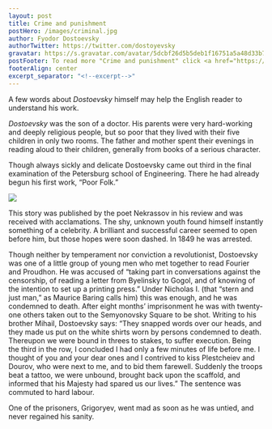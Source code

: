 ```yaml
---
layout: post
title: Crime and punishment
postHero: /images/criminal.jpg
author: Fyodor Dostoevsky
authorTwitter: https://twitter.com/dostoyevsky
gravatar: https://s.gravatar.com/avatar/5dcbf26d5b5deb1f16751a5a48d33b70?s=150
postFooter: To read more "Crime and punishment" click <a href="https://www.gutenberg.org/files/2554/2554-h/2554-h.htm#link2HCH0001">here</a>
footerAlign: center
excerpt_separator: "<!--excerpt-->"
---
```


A few words about *Dostoevsky* himself may help the English reader to understand his work.

*Dostoevsky* was the son of a doctor. His parents were very hard-working and deeply religious people, but so poor that they lived with their five children in only two rooms. The father and mother spent their evenings in reading aloud to their children, generally from books of a serious character.
<!--excerpt-->

Though always sickly and delicate Dostoevsky came out third in the final examination of the Petersburg school of Engineering. There he had already begun his first work, “Poor Folk.”

<img class="pull-left" src="http://placekitten.com/400/160"/>

This story was published by the poet Nekrassov in his review and was received with acclamations. The shy, unknown youth found himself instantly something of a celebrity. A brilliant and successful career seemed to open before him, but those hopes were soon dashed. In 1849 he was arrested.

Though neither by temperament nor conviction a revolutionist, Dostoevsky was one of a little group of young men who met together to read Fourier and Proudhon. He was accused of “taking part in conversations against the censorship, of reading a letter from Byelinsky to Gogol, and of knowing of the intention to set up a printing press.” Under Nicholas I. (that “stern and just man,” as Maurice Baring calls him) this was enough, and he was condemned to death. After eight months’ imprisonment he was with twenty-one others taken out to the Semyonovsky Square to be shot. Writing to his brother Mihail, Dostoevsky says: “They snapped words over our heads, and they made us put on the white shirts worn by persons condemned to death. Thereupon we were bound in threes to stakes, to suffer execution. Being the third in the row, I concluded I had only a few minutes of life before me. I thought of you and your dear ones and I contrived to kiss Plestcheiev and Dourov, who were next to me, and to bid them farewell. Suddenly the troops beat a tattoo, we were unbound, brought back upon the scaffold, and informed that his Majesty had spared us our lives.” The sentence was commuted to hard labour.

One of the prisoners, Grigoryev, went mad as soon as he was untied, and never regained his sanity.
